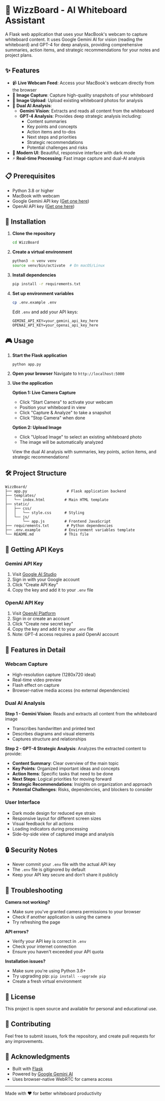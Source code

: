 # 🎯 WizzBoard - AI Whiteboard Assistant

A Flask web application that uses your MacBook's webcam to capture whiteboard content. It uses Google Gemini AI for vision (reading the whiteboard) and GPT-4 for deep analysis, providing comprehensive summaries, action items, and strategic recommendations for your notes and project plans.

## ✨ Features

- 📹 **Live Webcam Feed**: Access your MacBook's webcam directly from the browser
- 📸 **Image Capture**: Capture high-quality snapshots of your whiteboard
- 📁 **Image Upload**: Upload existing whiteboard photos for analysis
- 🤖 **Dual AI Analysis**: 
  - **Gemini Vision**: Extracts and reads all content from the whiteboard
  - **GPT-4 Analysis**: Provides deep strategic analysis including:
    - Content summaries
    - Key points and concepts
    - Action items and to-dos
    - Next steps and priorities
    - Strategic recommendations
    - Potential challenges and risks
- 🎨 **Modern UI**: Beautiful, responsive interface with dark mode
- ⚡ **Real-time Processing**: Fast image capture and dual-AI analysis

## 📋 Prerequisites

- Python 3.8 or higher
- MacBook with webcam
- Google Gemini API key ([Get one here](https://makersuite.google.com/app/apikey))
- OpenAI API key ([Get one here](https://platform.openai.com/api-keys))

## 🚀 Installation

1. **Clone the repository**
   ```bash
   cd WizzBoard
   ```

2. **Create a virtual environment**
   ```bash
   python3 -m venv venv
   source venv/bin/activate  # On macOS/Linux
   ```

3. **Install dependencies**
   ```bash
   pip install -r requirements.txt
   ```

4. **Set up environment variables**
   ```bash
   cp .env.example .env
   ```
   
   Edit `.env` and add your API keys:
   ```
   GEMINI_API_KEY=your_gemini_api_key_here
   OPENAI_API_KEY=your_openai_api_key_here
   ```

## 🎮 Usage

1. **Start the Flask application**
   ```bash
   python app.py
   ```

2. **Open your browser**
   Navigate to `http://localhost:5000`

3. **Use the application**
   
   **Option 1: Live Camera Capture**
   - Click "Start Camera" to activate your webcam
   - Position your whiteboard in view
   - Click "Capture & Analyze" to take a snapshot
   - Click "Stop Camera" when done
   
   **Option 2: Upload Image**
   - Click "Upload Image" to select an existing whiteboard photo
   - The image will be automatically analyzed
   
   View the dual AI analysis with summaries, key points, action items, and strategic recommendations!

## 🛠️ Project Structure

```
WizzBoard/
├── app.py                  # Flask application backend
├── templates/
│   └── index.html         # Main HTML template
├── static/
│   ├── css/
│   │   └── style.css      # Styling
│   └── js/
│       └── app.js         # Frontend JavaScript
├── requirements.txt        # Python dependencies
├── .env.example           # Environment variables template
└── README.md              # This file
```

## 🔑 Getting API Keys

### Gemini API Key
1. Visit [Google AI Studio](https://makersuite.google.com/app/apikey)
2. Sign in with your Google account
3. Click "Create API Key"
4. Copy the key and add it to your `.env` file

### OpenAI API Key
1. Visit [OpenAI Platform](https://platform.openai.com/api-keys)
2. Sign in or create an account
3. Click "Create new secret key"
4. Copy the key and add it to your `.env` file
5. Note: GPT-4 access requires a paid OpenAI account

## 🎨 Features in Detail

### Webcam Capture
- High-resolution capture (1280x720 ideal)
- Real-time video preview
- Flash effect on capture
- Browser-native media access (no external dependencies)

### Dual AI Analysis
**Step 1 - Gemini Vision**: Reads and extracts all content from the whiteboard image
- Transcribes handwritten and printed text
- Describes diagrams and visual elements
- Captures structure and relationships

**Step 2 - GPT-4 Strategic Analysis**: Analyzes the extracted content to provide:
- **Content Summary**: Clear overview of the main topic
- **Key Points**: Organized important ideas and concepts
- **Action Items**: Specific tasks that need to be done
- **Next Steps**: Logical priorities for moving forward
- **Strategic Recommendations**: Insights on organization and approach
- **Potential Challenges**: Risks, dependencies, and blockers to consider

### User Interface
- Dark mode design for reduced eye strain
- Responsive layout for different screen sizes
- Visual feedback for all actions
- Loading indicators during processing
- Side-by-side view of captured image and analysis

## 🔒 Security Notes

- Never commit your `.env` file with the actual API key
- The `.env` file is gitignored by default
- Keep your API key secure and don't share it publicly

## 🐛 Troubleshooting

**Camera not working?**
- Make sure you've granted camera permissions to your browser
- Check if another application is using the camera
- Try refreshing the page

**API errors?**
- Verify your API key is correct in `.env`
- Check your internet connection
- Ensure you haven't exceeded your API quota

**Installation issues?**
- Make sure you're using Python 3.8+
- Try upgrading pip: `pip install --upgrade pip`
- Create a fresh virtual environment

## 📝 License

This project is open source and available for personal and educational use.

## 🤝 Contributing

Feel free to submit issues, fork the repository, and create pull requests for any improvements.

## 🙏 Acknowledgments

- Built with [Flask](https://flask.palletsprojects.com/)
- Powered by [Google Gemini AI](https://deepmind.google/technologies/gemini/)
- Uses browser-native WebRTC for camera access

---

Made with ❤️ for better whiteboard productivity


